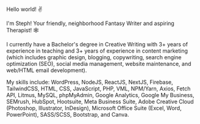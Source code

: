 Hello world! :v:

I'm Steph! Your friendly, neighborhood Fantasy Writer and aspiring Therapist! 🕸️

I currently have a Bachelor's degree in Creative Writing with 3+ years of experience in teaching and 3+ years of experience in content marketing (which includes graphic design, blogging, copywriting, search engine optimization (SEO), social media management, website maintenance, and web/HTML email development).

My skills include: WordPress, NodeJS, ReactJS, NextJS, Firebase, TailwindCSS, HTML, CSS, JavaScript, PHP, VML, NPM/Yarn, Axios, Fetch API, Litmus, MySQL, phpMyAdmin, Google Analytics, Google My Business, SEMrush, HubSpot, Hootsuite, Meta Business Suite, Adobe Creative Cloud (Photoshop, Illustrator, InDesign), Microsoft Office Suite (Excel, Word, PowerPoint), SASS/SCSS, Bootstrap, and Canva.
